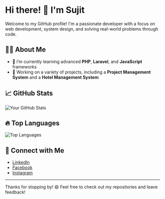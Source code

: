 # Hi there! 👋 I'm Sujit

Welcome to my GitHub profile! I'm a passionate developer with a focus on web development, system design, and solving real-world problems through code.

## 👨‍💻 About Me

- 🌱 I’m currently learning advanced **PHP**, **Laravel**, and **JavaScript** frameworks
- 💼 Working on a variety of projects, including a **Project Management System** and a **Hotel Management System**
<!-- - 🔭 I’m also exploring cloud services and improving my knowledge of **DevOps** -->
<!-- - ⚡ Fun Fact: I enjoy combining economics concepts with programming challenges in my spare time! -->

<!-- ## 🛠️ Technologies and Tools

- **Languages:** PHP, JavaScript, HTML5, CSS3, SQL
- **Frameworks:** Laravel, Tailwind CSS, Bootstrap
- **Databases:** MySQL, SQLite
- **Tools:** Git, GitHub, Composer, Docker, NPM
- **Others:** REST APIs, Blade, Tailwind UI -->

## 📈 GitHub Stats

![Your GitHub Stats](https://github-readme-stats.vercel.app/api?username=suzt-0&show_icons=true&theme=radical)

## 🔥 Top Languages

![Top Languages](https://github-readme-stats.vercel.app/api/top-langs/?username=suzt-0&layout=compact&theme=radical)
<!-- 
## 🚀 Projects

Here are some of the key projects I've worked on:

- [**Project Management System**](https://github.com/suzt-0/project-management-system): A Laravel-based system for managing tasks, teams, and projects.
- [**Hotel Management System**](https://github.com/suzt-0/hotel-management-system): A PHP-based hotel record-keeping system.
- [**Portfolio Website**](https://github.com/suzt-0/portfolio-website): My personal website showcasing my work and skills. -->

## 🤝 Connect with Me

- [LinkedIn](https://www.facebook.com/SujitBhattarai2000)
- [Facebook](https://www.linkedin.com/in/Sujit-Bhattarai)
- [Instagram](https://www.instagram.com/sujitbhtr2000/)


---

Thanks for stopping by! 😄 Feel free to check out my repositories and leave feedback!
